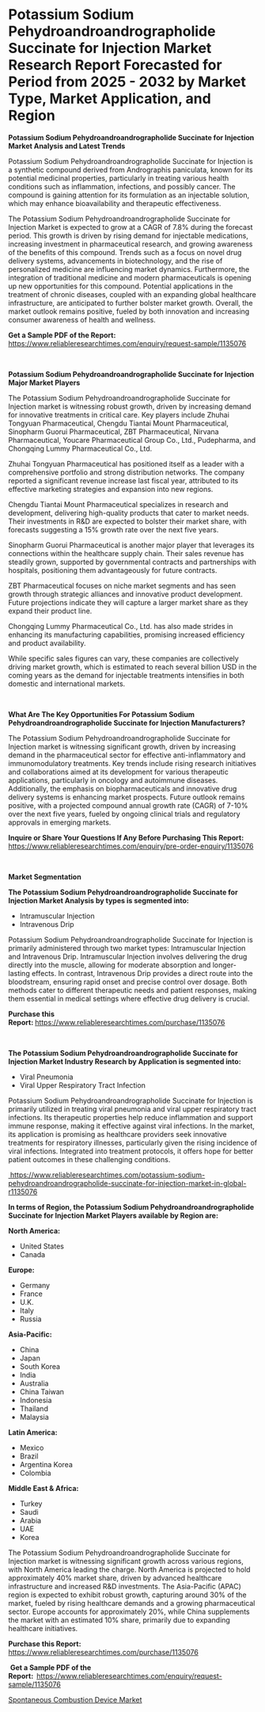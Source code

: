 <p><h1>Potassium Sodium Pehydroandroandrographolide Succinate for Injection Market Research Report Forecasted for Period from 2025 -  2032 by Market Type, Market Application, and Region</h1></p><p><strong>Potassium Sodium Pehydroandroandrographolide Succinate for Injection Market Analysis and Latest Trends</strong></p>
<p><p>Potassium Sodium Pehydroandroandrographolide Succinate for Injection is a synthetic compound derived from Andrographis paniculata, known for its potential medicinal properties, particularly in treating various health conditions such as inflammation, infections, and possibly cancer. The compound is gaining attention for its formulation as an injectable solution, which may enhance bioavailability and therapeutic effectiveness.</p><p>The Potassium Sodium Pehydroandroandrographolide Succinate for Injection Market is expected to grow at a CAGR of 7.8% during the forecast period. This growth is driven by rising demand for injectable medications, increasing investment in pharmaceutical research, and growing awareness of the benefits of this compound. Trends such as a focus on novel drug delivery systems, advancements in biotechnology, and the rise of personalized medicine are influencing market dynamics. Furthermore, the integration of traditional medicine and modern pharmaceuticals is opening up new opportunities for this compound. Potential applications in the treatment of chronic diseases, coupled with an expanding global healthcare infrastructure, are anticipated to further bolster market growth. Overall, the market outlook remains positive, fueled by both innovation and increasing consumer awareness of health and wellness.</p></p>
<p><strong>Get a Sample PDF of the Report:&nbsp;</strong> <a href="https://www.reliableresearchtimes.com/enquiry/request-sample/1135076?utm_campaign=2241&utm_medium=2&utm_source=Github&utm_content=ia&utm_term=25032025&utm_id=potassium-sodium-pehydroandroandrographolide-succinate-for-injection">https://www.reliableresearchtimes.com/enquiry/request-sample/1135076</a></p>
<p>&nbsp;</p>
<p><strong>Potassium Sodium Pehydroandroandrographolide Succinate for Injection Major Market Players</strong></p>
<p><p>The Potassium Sodium Pehydroandroandrographolide Succinate for Injection market is witnessing robust growth, driven by increasing demand for innovative treatments in critical care. Key players include Zhuhai Tongyuan Pharmaceutical, Chengdu Tiantai Mount Pharmaceutical, Sinopharm Guorui Pharmaceutical, ZBT Pharmaceutical, Nirvana Pharmaceutical, Youcare Pharmaceutical Group Co., Ltd., Pudepharma, and Chongqing Lummy Pharmaceutical Co., Ltd. </p><p>Zhuhai Tongyuan Pharmaceutical has positioned itself as a leader with a comprehensive portfolio and strong distribution networks. The company reported a significant revenue increase last fiscal year, attributed to its effective marketing strategies and expansion into new regions.</p><p>Chengdu Tiantai Mount Pharmaceutical specializes in research and development, delivering high-quality products that cater to market needs. Their investments in R&D are expected to bolster their market share, with forecasts suggesting a 15% growth rate over the next five years.</p><p>Sinopharm Guorui Pharmaceutical is another major player that leverages its connections within the healthcare supply chain. Their sales revenue has steadily grown, supported by governmental contracts and partnerships with hospitals, positioning them advantageously for future contracts.</p><p>ZBT Pharmaceutical focuses on niche market segments and has seen growth through strategic alliances and innovative product development. Future projections indicate they will capture a larger market share as they expand their product line.</p><p>Chongqing Lummy Pharmaceutical Co., Ltd. has also made strides in enhancing its manufacturing capabilities, promising increased efficiency and product availability.</p><p>While specific sales figures can vary, these companies are collectively driving market growth, which is estimated to reach several billion USD in the coming years as the demand for injectable treatments intensifies in both domestic and international markets.</p></p>
<p>&nbsp;</p>
<p><strong>What Are The Key Opportunities For Potassium Sodium Pehydroandroandrographolide Succinate for Injection Manufacturers?</strong></p>
<p><p>The Potassium Sodium Pehydroandroandrographolide Succinate for Injection market is witnessing significant growth, driven by increasing demand in the pharmaceutical sector for effective anti-inflammatory and immunomodulatory treatments. Key trends include rising research initiatives and collaborations aimed at its development for various therapeutic applications, particularly in oncology and autoimmune diseases. Additionally, the emphasis on biopharmaceuticals and innovative drug delivery systems is enhancing market prospects. Future outlook remains positive, with a projected compound annual growth rate (CAGR) of 7-10% over the next five years, fueled by ongoing clinical trials and regulatory approvals in emerging markets.</p></p>
<p><strong>Inquire or Share Your Questions If Any Before Purchasing This Report:</strong> <a href="https://www.reliableresearchtimes.com/enquiry/pre-order-enquiry/1135076?utm_campaign=2241&utm_medium=2&utm_source=Github&utm_content=ia&utm_term=25032025&utm_id=potassium-sodium-pehydroandroandrographolide-succinate-for-injection">https://www.reliableresearchtimes.com/enquiry/pre-order-enquiry/1135076</a></p>
<p>&nbsp;</p>
<p><strong>Market Segmentation</strong></p>
<p><strong>The Potassium Sodium Pehydroandroandrographolide Succinate for Injection Market Analysis by types is segmented into:</strong></p>
<p><ul><li>Intramuscular Injection</li><li>Intravenous Drip</li></ul></p>
<p><p>Potassium Sodium Pehydroandroandrographolide Succinate for Injection is primarily administered through two market types: Intramuscular Injection and Intravenous Drip. Intramuscular Injection involves delivering the drug directly into the muscle, allowing for moderate absorption and longer-lasting effects. In contrast, Intravenous Drip provides a direct route into the bloodstream, ensuring rapid onset and precise control over dosage. Both methods cater to different therapeutic needs and patient responses, making them essential in medical settings where effective drug delivery is crucial.</p></p>
<p><strong>Purchase this Report:&nbsp;</strong><a href="https://www.reliableresearchtimes.com/purchase/1135076?utm_campaign=2241&utm_medium=2&utm_source=Github&utm_content=ia&utm_term=25032025&utm_id=potassium-sodium-pehydroandroandrographolide-succinate-for-injection">https://www.reliableresearchtimes.com/purchase/1135076</a></p>
<p>&nbsp;</p>
<p><strong>The Potassium Sodium Pehydroandroandrographolide Succinate for Injection Market Industry Research by Application is segmented into:</strong></p>
<p><ul><li>Viral Pneumonia</li><li>Viral Upper Respiratory Tract Infection</li></ul></p>
<p><p>Potassium Sodium Pehydroandroandrographolide Succinate for Injection is primarily utilized in treating viral pneumonia and viral upper respiratory tract infections. Its therapeutic properties help reduce inflammation and support immune response, making it effective against viral infections. In the market, its application is promising as healthcare providers seek innovative treatments for respiratory illnesses, particularly given the rising incidence of viral infections. Integrated into treatment protocols, it offers hope for better patient outcomes in these challenging conditions.</p></p>
<p><a href="https://www.reliableresearchtimes.com/potassium-sodium-pehydroandroandrographolide-succinate-for-injection-market-in-global-r1135076?utm_campaign=2241&utm_medium=2&utm_source=Github&utm_content=ia&utm_term=25032025&utm_id=potassium-sodium-pehydroandroandrographolide-succinate-for-injection">&nbsp;https://www.reliableresearchtimes.com/potassium-sodium-pehydroandroandrographolide-succinate-for-injection-market-in-global-r1135076</a></p>
<p><strong>In terms of Region, the Potassium Sodium Pehydroandroandrographolide Succinate for Injection Market Players available by Region are:</strong></p>
<p>
    <p> <strong> North America: </strong>
        <ul>
            <li>United States</li>
            <li>Canada</li>
        </ul>
        </p> 
    <p> <strong> Europe: </strong>
        <ul>
            <li>Germany</li>
            <li>France</li>
            <li>U.K.</li>
            <li>Italy</li>
            <li>Russia</li>
        </ul>
        </p> 
    <p> <strong> Asia-Pacific: </strong>
        <ul>
            <li>China</li>
            <li>Japan</li>
            <li>South Korea</li>
            <li>India</li>
            <li>Australia</li>
            <li>China Taiwan</li>
            <li>Indonesia</li>
            <li>Thailand</li>
            <li>Malaysia</li>
        </ul>
        </p> 
    <p> <strong> Latin America: </strong>
        <ul>
            <li>Mexico</li>
            <li>Brazil</li>
            <li>Argentina Korea</li>
            <li>Colombia</li>
        </ul>
        </p> 
    <p> <strong> Middle East & Africa: </strong>
        <ul>
            <li>Turkey</li>
            <li>Saudi</li>
            <li>Arabia</li>
            <li>UAE</li>
            <li>Korea</li>
        </ul>
    </p>
    </p>
<p><p>The Potassium Sodium Pehydroandroandrographolide Succinate for Injection market is witnessing significant growth across various regions, with North America leading the charge. North America is projected to hold approximately 40% market share, driven by advanced healthcare infrastructure and increased R&D investments. The Asia-Pacific (APAC) region is expected to exhibit robust growth, capturing around 30% of the market, fueled by rising healthcare demands and a growing pharmaceutical sector. Europe accounts for approximately 20%, while China supplements the market with an estimated 10% share, primarily due to expanding healthcare initiatives.</p></p>
<p><strong>Purchase this Report: </strong><a href="https://www.reliableresearchtimes.com/purchase/1135076?utm_campaign=2241&utm_medium=2&utm_source=Github&utm_content=ia&utm_term=25032025&utm_id=potassium-sodium-pehydroandroandrographolide-succinate-for-injection">https://www.reliableresearchtimes.com/purchase/1135076</a></p>
<p>&nbsp;<strong>Get a Sample PDF of the Report:&nbsp;&nbsp;</strong><a href="https://www.reliableresearchtimes.com/enquiry/request-sample/1135076?utm_campaign=2241&utm_medium=2&utm_source=Github&utm_content=ia&utm_term=25032025&utm_id=potassium-sodium-pehydroandroandrographolide-succinate-for-injection">https://www.reliableresearchtimes.com/enquiry/request-sample/1135076</a></p>
<p><strong></strong></p>
<p><p><a href="https://github.com/fettycahow90/Market-Research-Report-List-1/blob/main/spontaneous-combustion-device-market.md?utm_campaign=2241&utm_medium=2&utm_source=Github&utm_content=ia&utm_term=25032025&utm_id=potassium-sodium-pehydroandroandrographolide-succinate-for-injection">Spontaneous Combustion Device Market</a></p></p>
